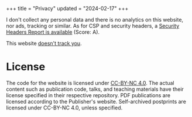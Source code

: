 +++
title = "Privacy"
updated = "2024-02-17" 
+++

I don't collect any personal data and there is no analytics on this website, nor ads, tracking or similar. As for CSP and security headers, a [Security Headers Report is available](https://securityheaders.com/?q=https%3A%2F%2Fwww.andreatitolo.com) (Score: A).

This website [doesn't track you](https://themarkup.org/blacklight?url=www.andreatitolo.com&device=desktop&location=eu).

# License

The code for the website is licensed under [CC-BY-NC 4.0](https://creativecommons.org/licenses/by-nc/4.0/). The actual content such as publication code, talks, and teaching materials have their license specified in their respective repository. PDF publications are licensed according to the Publisher's website. Self-archived postprints are licensed under CC-BY-NC 4.0, unless specified.
